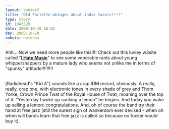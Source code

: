 ```yaml
---
layout: senior2
title: "Old Fartette whinges about indie losers!!!!"
type: story
id: 1043529
date: 2000-10-10 16:02
day: 2000-10-10
robots: noindex
---
```

Ahh... Now we need more people like this!!!! Check out this luvley w3site called "<a href="http://www.freakytrigger.com/2000_09_24_hated.html"><b>I Hate Music</b></a>" to see some venerable rants about young whippersnappers by a mature lady who seems not unlike me in terms of "spunky" attitude!!!!!!!!!<br/> <br/><div class="quote">[Radiohead's "Kid A"] sounds like a crap IDM record, obviously. A really, really, crap one, with electronic tones in every shade of grey and Thom Yorke, Crown Prince Twat of the Royal House of Twat, moaning over the top of it. "Yesterday I woke up sucking a lemon" he begins. And today you wake up selling a lemon: congratulations. And, oh of course the band try their hand at free jazz (still the surest sign of wankerdom ever devised - when oh when will bands learn that free jazz is called so because no fucker would buy it).</div>
